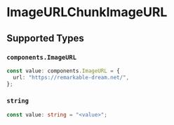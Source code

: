# ImageURLChunkImageURL


## Supported Types

### `components.ImageURL`

```typescript
const value: components.ImageURL = {
  url: "https://remarkable-dream.net/",
};
```

### `string`

```typescript
const value: string = "<value>";
```

